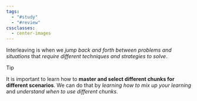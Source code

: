 ```yaml
---
tags:
  - "#study"
  - "#review"
cssclasses:
  - center-images
---
```

Interleaving is when we *jump back and forth between problems and situations* that *require different techniques and strategies to solve*.


> [!tip]
> It is important to learn how to **master and select different chunks for different scenarios**. We can do that by *learning how to mix up your learning* and *understand when to use different chunks.*


